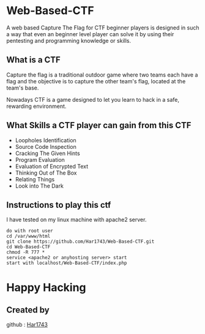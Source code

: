 # Web-Based-CTF
A web based Capture The Flag for CTF beginner players is designed in such a way that even an beginner level player can solve it by using their pentesting and programming knowledge or skills.    

## What is a CTF

Capture the flag is a traditional outdoor game where two teams each have a flag and the objective is to capture the other team's flag, located at the team's base.  
  
Nowadays CTF is a game designed to let you learn to hack in a safe, rewarding environment.

## What Skills a CTF player can gain from this CTF

* Loopholes Identification
* Source Code Inspection
* Cracking The Given Hints
* Program Evaluation
* Evaluation of Encrypted Text
* Thinking Out of The Box
* Relating Things
* Look into The Dark

## Instructions to play this ctf

I have tested on my linux machine with apache2 server.  

```
do with root user
cd /var/www/html
git clone https://github.com/Har1743/Web-Based-CTF.git
cd Web-Based-CTF
chmod -R 777 *
service <apache2 or anyhosting server> start
start with localhost/Web-Based-CTF/index.php
```

# Happy Hacking

## Created by

github : [Har1743](https://github.com/Har1743)
